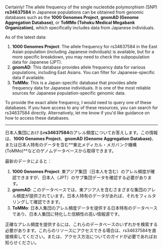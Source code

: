 Certainly! The allele frequency of the single nucleotide polymorphism (SNP) **rs34637584** in Japanese populations can be obtained from genomic databases such as the **1000 Genomes Project**, **gnomAD (Genome Aggregation Database)**, or **ToMMo (Tohoku Medical Megabank Organization)**, which specifically includes data from Japanese individuals.

As of the latest data:

1. **1000 Genomes Project**: The allele frequency for rs34637584 in the East Asian population (including Japanese individuals) is available, but for a more specific breakdown, you may need to check the subpopulation data for Japanese (JPT).
2. **gnomAD**: This database provides allele frequency data for various populations, including East Asians. You can filter for Japanese-specific data if available.
3. **ToMMo**: This is a Japan-specific database that provides allele frequency data for Japanese individuals. It is one of the most reliable sources for Japanese population-specific genomic data.

To provide the exact allele frequency, I would need to query one of these databases. If you have access to any of these resources, you can search for rs34637584 directly. Alternatively, let me know if you'd like guidance on how to access these databases.

---

日本人集団における**rs34637584**のアレル頻度についてお答えします。この情報は、**1000 Genomes Project**、**gnomAD (Genome Aggregation Database)**、または日本人特有のデータを含む**東北メディカル・メガバンク機構 (ToMMo)**などのゲノムデータベースから取得できます。

最新のデータによると：

1. **1000 Genomes Project**: 東アジア集団（日本人を含む）のアレル頻度が確認できますが、日本人（JPT）のサブ集団データを確認する必要があります。
2. **gnomAD**: このデータベースでは、東アジア人を含むさまざまな集団のアレル頻度が提供されています。日本人特有のデータがあれば、それをフィルタリングして確認できます。
3. **ToMMo**: 日本人集団のアレル頻度データを提供する日本特有のデータベースであり、日本人集団に特化した信頼性の高い情報源です。

正確なアレル頻度を提供するには、これらのデータベースのいずれかを検索する必要があります。これらのリソースにアクセスできる場合は、rs34637584を直接検索してください。または、アクセス方法についてのガイドが必要であればお知らせください。